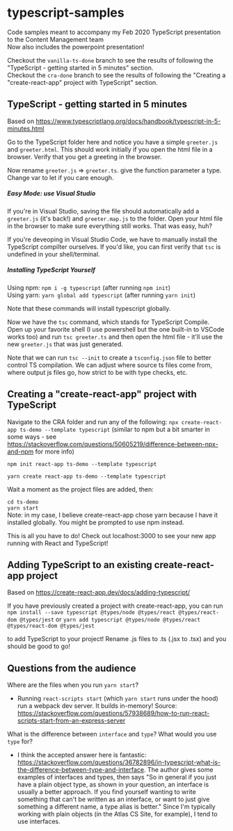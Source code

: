 # typescript-samples
Code samples meant to accompany my Feb 2020 TypeScript presentation to the Content Management team  
Now also includes the powerpoint presentation!  

Checkout the `vanilla-ts-done` branch to see the results of following the "TypeScript - getting started in 5 minutes" section.  
Checkout the `cra-done` branch to see the results of following the "Creating a "create-react-app" project with TypeScript" section.  

## TypeScript - getting started in 5 minutes

Based on https://www.typescriptlang.org/docs/handbook/typescript-in-5-minutes.html

Go to the TypeScript folder here and notice you have a simple `greeter.js` and `greeter.html`. This should work initially if you open the html file in a browser.
Verify that you get a greeting in the browser.

Now rename `greeter.js` => `greeter.ts`. give the function parameter a type. Change var to let if you care enough.

##### Easy Mode: use Visual Studio
If you're in Visual Studio, saving the file should automatically add a `greeter.js` (it's back!) and `greeter.map.js` to the folder. Open your html file in the browser to make sure everything still works. That was easy, huh?

If you're deveoping in Visual Studio Code, we have to manually install the TypeScript compilter ourselves. If you'd like, you can first verify that `tsc` is undefined in your shell/terminal.

##### Installing TypeScript Yourself
Using npm: `npm i -g typescript` (after running `npm init`)  
Using yarn: `yarn global add typescript` (after running `yarn init`)  

Note that these commands will install typescript globally.

Now we have the `tsc` command, which stands for TypeScript Compile. Open up your favorite shell (I use powershell but the one built-in to VSCode works too) and run `tsc greeter.ts` and then open the html file - it'll use the new `greeter.js` that was just generated.

Note that we can run `tsc --init` to create a `tsconfig.json` file to better control TS compilation. We can adjust where source ts files come from, where output js files go, how strict to be with type checks, etc.


## Creating a "create-react-app" project with TypeScript

Navigate to the CRA folder and run any of the following:
`npx create-react-app ts-demo --template typescript` (similar to npm but a bit smarter in some ways - see https://stackoverflow.com/questions/50605219/difference-between-npx-and-npm for more info)

`npm init react-app ts-demo --template typescript`

`yarn create react-app ts-demo --template typescript`

Wait a moment as the project files are added, then:

`cd ts-demo`  
`yarn start`  
Note: in my case, I believe create-react-app chose yarn because I have it installed globally. You might be prompted to use npm instead.

This is all you have to do! Check out localhost:3000 to see your new app running with React and TypeScript!


## Adding TypeScript to an existing create-react-app project

Based on https://create-react-app.dev/docs/adding-typescript/

If you have previously created a project with create-react-app, you can run  
`npm install --save typescript @types/node @types/react @types/react-dom @types/jest`
or
`yarn add typescript @types/node @types/react @types/react-dom @types/jest`

to add TypeScript to your project! Rename .js files to .ts (.jsx to .tsx) and you should be good to go!


## Questions from the audience

Where are the files when you run `yarn start`?
* Running `react-scripts start` (which `yarn start` runs under the hood) run a webpack dev server. It builds in-memory! Source: https://stackoverflow.com/questions/57938689/how-to-run-react-scripts-start-from-an-express-server
 
What is the difference between `interface` and `type`? What would you use `type` for?
* I think the accepted answer here is fantastic: https://stackoverflow.com/questions/36782896/in-typescript-what-is-the-difference-between-type-and-interface. The author gives some examples of interfaces and types, then says "So in general if you just have a plain object type, as shown in your question, an interface is usually a better approach. If you find yourself wanting to write something that can't be written as an interface, or want to just give something a different name, a type alias is better." Since I'm typically working with plain objects (in the Atlas CS Site, for example), I tend to use interfaces.
